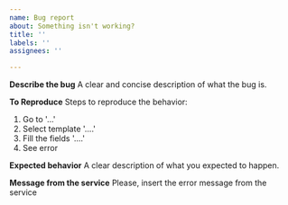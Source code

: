```yaml
---
name: Bug report
about: Something isn't working?
title: ''
labels: ''
assignees: ''

---
```


**Describe the bug**
A clear and concise description of what the bug is.

**To Reproduce**
Steps to reproduce the behavior:
1. Go to '...'
2. Select template '....'
3. Fill the fields '....'
4. See error

**Expected behavior**
A clear description of what you expected to happen.

**Message from the service**
Please, insert the error message from the service
